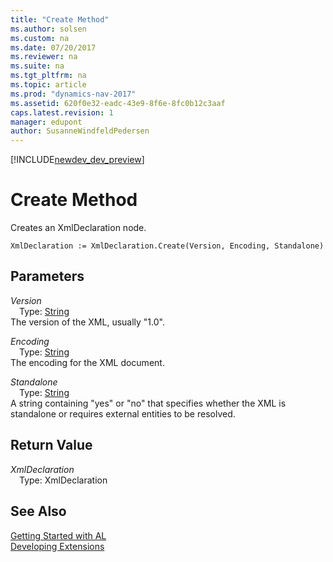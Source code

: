 ```yaml
---
title: "Create Method"
ms.author: solsen
ms.custom: na
ms.date: 07/20/2017
ms.reviewer: na
ms.suite: na
ms.tgt_pltfrm: na
ms.topic: article
ms.prod: "dynamics-nav-2017"
ms.assetid: 620f0e32-eadc-43e9-8f6e-8fc0b12c3aaf
caps.latest.revision: 1
manager: edupont
author: SusanneWindfeldPedersen
---
```


[!INCLUDE[newdev_dev_preview](../includes/newdev_dev_preview.md)]

# Create Method
Creates an XmlDeclaration node.  
```  
XmlDeclaration := XmlDeclaration.Create(Version, Encoding, Standalone)  
```  
## Parameters
*Version*    
&emsp;Type: [String](../datatypes/devenv-text-data-type.md)  
The version of the XML, usually "1.0".  
  
*Encoding*    
&emsp;Type: [String](../datatypes/devenv-text-data-type.md)  
The encoding for the XML document.  
  
*Standalone*    
&emsp;Type: [String](../datatypes/devenv-text-data-type.md)  
A string containing "yes" or "no" that specifies whether the XML is standalone or requires external entities to be resolved.  
  
## Return Value
*XmlDeclaration*  
&emsp;Type: XmlDeclaration  
  
## See Also
[Getting Started with AL](../devenv-get-started.md)  
[Developing Extensions](../devenv-dev-overview.md)  
